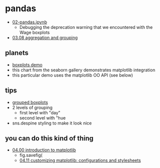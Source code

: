 
# pandas

* [02-pandas.ipynb](notebooks/02-pandas.ipynb)
  * Debugging the deprecation warning that we encountered with the Wage boxplots
* [03.08 aggregation and grouping](https://github.com/jakevdp/PythonDataScienceHandbook/blob/master/notebooks/03.08-Aggregation-and-Grouping.ipynb)

## planets

* [boxplots demo](https://seaborn.pydata.org/examples/horizontal_boxplot.html?highlight=planets)
* this chart from the seaborn gallery demonstrates matplotlib integration
* this particular demo uses the matplotlib OO API (see below)

## tips

* [grouped boxplots](https://seaborn.pydata.org/examples/grouped_boxplot.html)
* 2 levels of grouping
  * first level with "day"
  * second level with "hue
* sns.despine styling to make it look nice

## you can do this kind of thing

* [04.00 introduction to matplotlib](https://github.com/jakevdp/PythonDataScienceHandbook/blob/master/notebooks/04.00-Introduction-To-Matplotlib.ipynb)
  * fig.savefig(
  * [04.11 customizing matplotlib: configurations and stylesheets](https://github.com/jakevdp/PythonDataScienceHandbook/blob/master/notebooks/04.11-Settings-and-Stylesheets.ipynb)
